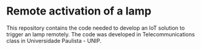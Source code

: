 # Remote activation of a lamp

This repository contains the code needed to develop an IoT solution to trigger an lamp remotely.
The code was developed in Telecommunications class in Universidade Paulista - UNIP.
